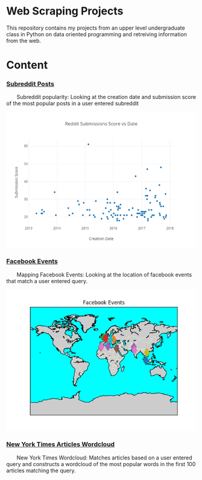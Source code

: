 # Web Scraping Projects
This repository contains my projects from an upper level undergraduate class in Python on data oriented programming and retreiving information from the web.

# Content
### [Subreddit Posts](https://github.com/adambens/Web_Scraping_Projects/tree/master/Subreddits)
&nbsp;&nbsp;&nbsp;&nbsp;&nbsp;&nbsp; Subreddit popularity: Looking at the creation date and submission score of the most popular posts in a user entered subreddit 

<img width="900" alt="img1" src="./Subreddits/Reddit Submissions.png">

### [Facebook Events](https://github.com/adambens/Web_Scraping_Projects/tree/master/Facebook%20Events%20Scraper)
&nbsp;&nbsp;&nbsp;&nbsp;&nbsp;&nbsp; Mapping Facebook Events: Looking at the location of facebook events that match a user entered query. 

<img width="900" alt="img1" src="./Facebook Events Scraper/FB EVENTS1.png">

### [New York Times Articles Wordcloud]()  
&nbsp;&nbsp;&nbsp;&nbsp;&nbsp;&nbsp; 
New York Times Wordcloud: Matches articles based on a user entered query and constructs a wordcloud of the most popular words in the first 100 articles matching the query.
